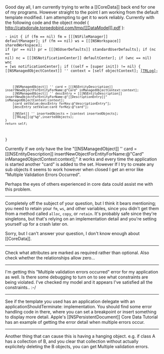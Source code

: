 Good day all, I am currently trying to write a [[CoreData]] back end for one of my programs. However straight to the point I am working from the default template modified. I am attempting to get it to work reliably. Currently with the following code and the object model ( http://catsdorule.torpedobird.com/tmp/[[DataModel]].pdf ):

<code>- init
{
	if (fm == nil) fm = [[[NSFileManager]] defaultManager];
	if (fm == nil) ws = [[[NSWorkspace]] sharedWorkspace];
	if (pr == nil) pr = [[[NSUserDefaults]] standardUserDefaults];
	if (nc == nil) nc = [[[NSNotificationCenter]] defaultCenter];
	if (wnc == nil) wnc = [ws notificationCenter];
	if ((self = [super init]) != nil)
	{
		[[NSManagedObjectContext]] '' context = [self objectContext];
		[[TRLog]](@"%@",context);
		
		[[NSManagedObject]] '' card = [[[NSEntityDescription]] insertNewObjectForEntityForName:@"Card" inManagedObjectContext:context];
		[[NSManagedObject]] '' descEntry = [[[NSEntityDescription]] insertNewObjectForEntityForName:@"[[DescriptionEntry]]" inManagedObjectContext:context];
		[card setValue:descEntry forKey:@"descriptionEntry"];
		[descEntry setValue:card forKey:@"card"];
		
		[[NSSet]] '' insertedObjects = [context insertedObjects];
		[[TRLog]](@"%@",insertedObjects);
	}
	return self;
}</code>

Currently if we only have the line "[[NSManagedObject]] '' card = [[[NSEntityDescription]] insertNewObjectForEntityForName:@"Card" inManagedObjectContext:context];" it works and every time the application is started another "card" is added to the set. However If I try to create any sub objects it seems to work however when closed I get an error like "Multiple Validation Errors Occurred".

Perhaps the eyes of others experienced in core data could assist me with this problem.

----

Completely off the subject of your question, but I think it bears mentioning; you need to retain your <code>fm</code>, <code>ws</code>, and other variables, since you didn't get them from a method called <code>alloc</code>, <code>copy</code>, or <code>retain</code>. It's probably safe since they're singletons, but that's relying on an implementation detail and you're setting yourself up for a crash later on.

Sorry, but I can't answer your question, I don't know enough about [[CoreData]].

----

Check what attributes are marked as required rather than optional. Also check whether the relationships allow zero...

----

I'm getting this "Multiple validation errors occurred" error for my application as well.  Is there some debugging to turn on to see what constraints are being violated. I've checked my model and it appears I've satisfied all the constraints..  :-/

----

See if the template you used has an application delegate with an applicationShouldTerminate: implementation. You should find some error handling code in there, where you can set a breakpoint or insert something to display more detail. Apple's [[NSPersistentDocument]] Core Data Tutorial has an example of getting the error detail when multiple errors occur.

----

Another thing that can cause this is having a hanging object. e.g. if class A has a collection of B, and you clear that collection without actually explicitely deleting the B objects, you can get Multiple validation errors.